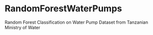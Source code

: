 # RandomForestWaterPumps
Random Forest Classification on Water Pump Dataset from Tanzanian Ministry of Water
